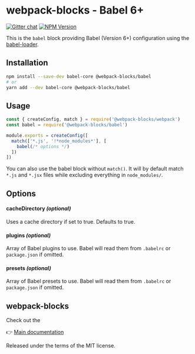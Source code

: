 # webpack-blocks - Babel 6+

[![Gitter chat](https://badges.gitter.im/webpack-blocks.svg)](https://gitter.im/webpack-blocks)
[![NPM Version](https://img.shields.io/npm/v/@webpack-blocks/babel.svg)](https://www.npmjs.com/package/@webpack-blocks/babel)

This is the `babel` block providing Babel (Version 6+) configuration using the
[babel-loader](https://github.com/babel/babel-loader).

## Installation

```sh
npm install --save-dev babel-core @webpack-blocks/babel
# or
yarn add --dev babel-core @webpack-blocks/babel
```

## Usage

<!-- prettier-ignore-start -->
```js
const { createConfig, match } = require('@webpack-blocks/webpack')
const babel = require('@webpack-blocks/babel')

module.exports = createConfig([
  match(['*.js', '!*node_modules*'], [
    babel(/* options */)
  ])
])
```
<!-- prettier-ignore-end -->

You can also use the babel block without `match()`. It will by default match `*.js` and `*.jsx`
files while excluding everything in `node_modules/`.

## Options

#### cacheDirectory _(optional)_

Uses a cache directory if set to true. Defaults to true.

#### plugins _(optional)_

Array of Babel plugins to use. Babel will read them from `.babelrc` or `package.json` if omitted.

#### presets _(optional)_

Array of Babel presets to use. Babel will read them from `.babelrc` or `package.json` if omitted.

## webpack-blocks

Check out the

👉 [Main documentation](https://github.com/andywer/webpack-blocks)

Released under the terms of the MIT license.
